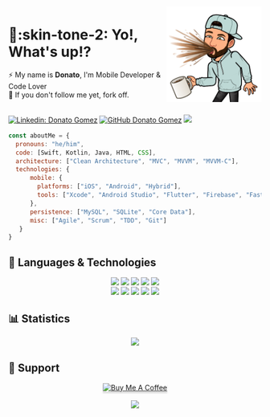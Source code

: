 <img width=190 align="right" src="https://github.com/donatogomez/donatogomez/blob/main/img/donato-gomez.png" />

# :metal::skin-tone-2: Yo!, What's up!?

:zap: My name is **Donato**, I'm Mobile Developer & Code Lover  <br> 
:trident: If you don't follow me yet, fork off.


<br>[![Linkedin: Donato Gomez](https://img.shields.io/badge/-Donato_Gomez-blue?style=flat-square&logo=Linkedin&logoColor=white&link=https://www.linkedin.com/in/donatogomez/)](https://www.linkedin.com/in/donatogomez/)
[![GitHub Donato Gomez](https://img.shields.io/github/followers/donatogomez?label=follow&style=social)](https://github.com/donatogomez)
![](https://komarev.com/ghpvc/?username=donatogomez&color=red)

```javascript
const aboutMe = {
  pronouns: "he/him",
  code: [Swift, Kotlin, Java, HTML, CSS],
  architecture: ["Clean Architecture", "MVC", "MVVM", "MVVM-C"],
  technologies: {
      mobile: {
        platforms: ["iOS", "Android", "Hybrid"],
        tools: ["Xcode", "Android Studio", "Flutter", "Firebase", "Fastlane"]
      },
      persistence: ["MySQL", "SQLite", "Core Data"],
      misc: ["Agile", "Scrum", "TDD", "Git"]
   }
}
```

## 🎯 Languages & Technologies

<div align="center">
  <img src="https://img.shields.io/badge/KOTLIN-blueviolet?style=for-the-badge&logo=kotlin&logoColor=white">
  <img src="https://img.shields.io/badge/ANDROID-32DE84?style=for-the-badge&logo=android&logoColor=white">
  <img src="https://img.shields.io/badge/SWIFT-f05138?style=for-the-badge&logo=swift&logoColor=white">
  <img src="https://img.shields.io/badge/APPLE-white?style=for-the-badge&logo=apple&logoColor=black">
  <img src="https://img.shields.io/badge/-GITHUB-black?style=for-the-badge&logo=github"><br>
  <img src="https://img.shields.io/badge/mySQL-00758F?style=for-the-badge&logo=mysql&logoColor=white">
  <img src="https://img.shields.io/badge/firebase-FFA611?style=for-the-badge&logo=firebase&logoColor=white">
  <img src="https://img.shields.io/badge/trello-007AC0?style=for-the-badge&logo=trello&logoColor=white">
  <img src="https://img.shields.io/badge/markdown-black?style=for-the-badge&logo=markdown&logoColor=white">
  <img src="https://img.shields.io/badge/slack-E01E5A?style=for-the-badge&logo=slack&logoColor=white">
</div>

## :bar_chart: Statistics

<div align="center">
  <img src="https://github-readme-stats.vercel.app/api?username=donatogomez&show_icons=true&theme=radical">
</div>

## :rocket: Support

<div align="center">
  <a href="https://www.buymeacoffee.com/somalias" target="_blank"><img src="https://www.buymeacoffee.com/assets/img/custom_images/orange_img.png" alt="Buy Me A Coffee" style="height: 41px !important;width: 174px !important;box-shadow: 0px 3px 2px 0px rgba(190, 190, 190, 0.5) !important;-webkit-box-shadow: 0px 3px 2px 0px rgba(190, 190, 190, 0.5) !important;" >
  </a>
</div>
<br>
<div align="center">
  <img src="https://api.visitorbadge.io/api/VisitorHit?user=donatogomez&repo=github-visitors-badge&countColor=%237B1E7A">
</div>
